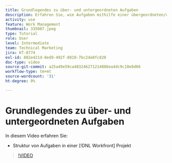 ```yaml
---
title: Grundlegendes zu über- und untergeordneten Aufgaben
description: Erfahren Sie, wie Aufgaben mithilfe einer übergeordneten/untergeordneten Beziehung in einer [!DNL  Workfront] Projekt.
activity: use
feature: Work Management
thumbnail: 335087.jpeg
type: Tutorial
role: User
level: Intermediate
team: Technical Marketing
jira: KT-8774
exl-id: 882e421d-8ed9-492f-8810-7bc2de8fc820
doc-type: video
source-git-commit: a25a49e59ca483246271214886ea4dc9c10e8d66
workflow-type: tm+mt
source-wordcount: '31'
ht-degree: 0%

---
```


# Grundlegendes zu über- und untergeordneten Aufgaben

In diesem Video erfahren Sie:

* Struktur von Aufgaben in einer [!DNL Workfront] Projekt

>[!VIDEO](https://video.tv.adobe.com/v/335087/?quality=12&learn=on)
